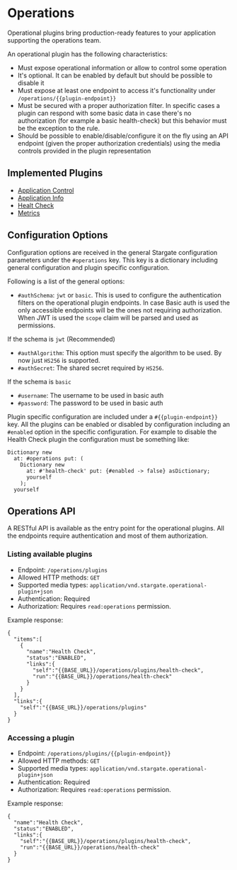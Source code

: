 # Operations

Operational plugins bring production-ready features to your application supporting the operations team.

An operational plugin has the following characteristics:
- Must expose operational information or allow to control some operation
- It's optional. It can be enabled by default but should be possible to disable it
- Must expose at least one endpoint to access it's functionality under `/operations/{{plugin-endpoint}}`
- Must be secured with a proper authorization filter. In specific cases a plugin can respond with some basic data in case there's no authorization (for example a basic health-check) but this behavior must be the exception to the rule.
- Should be possible to enable/disable/configure it on the fly using an API endpoint (given the proper authorization credentials) using the media controls provided in the plugin representation

## Implemented Plugins
- [Application Control](ApplicationControl.md)
- [Application Info](ApplicationInfo.md)
- [Healt Check](HealthCheck.md)
- [Metrics](Metrics.md)

## Configuration Options

Configuration options are received in the general Stargate configuration parameters under the `#operations` key. This key is a dictionary including general configuration and plugin specific configuration.

Following is a list of the general options:
- `#authSchema`: `jwt` or `basic`. This is used to configure the authentication filters on the operational plugin endpoints. In case Basic auth is used the only accessible endpoints will be the ones not requiring authorization. When JWT is used the `scope` claim will be parsed and used as permissions.

If the schema is `jwt` (Recommended)
  - `#authAlgorithm`: This option must specify the algorithm to be used. By now just `HS256` is supported.
  - `#authSecret`: The shared secret required by `HS256`.

If the schema is `basic`
- `#username`: The username to be used in basic auth
- `#password`: The password to be used in basic auth

Plugin specific configuration are included under a `#{{plugin-endpoint}}` key. All the plugins can be enabled or disabled by configuration including an `#enabled` option in the specific configuration. For example to disable the Health Check plugin the configuration must be something like:
```smalltalk
Dictionary new
  at: #operations put: (
    Dictionary new
      at: #'health-check' put: {#enabled -> false} asDictionary;
      yourself
    );
  yourself
```

## Operations API

A RESTful API is available as the entry point for the operational plugins. All the endpoints require authentication and most of them authorization.

### Listing available plugins

- Endpoint: `/operations/plugins`
- Allowed HTTP methods: `GET`
- Supported media types: `application/vnd.stargate.operational-plugin+json`
- Authentication: Required
- Authorization: Requires `read:operations` permission.

Example response:
```
{
  "items":[
    {
      "name":"Health Check",
      "status":"ENABLED",
      "links":{
        "self":"{{BASE_URL}}/operations/plugins/health-check",
        "run":"{{BASE_URL}}/operations/health-check"
      }
    }
  ],
  "links":{
    "self":"{{BASE_URL}}/operations/plugins"
  }
}
```
### Accessing a plugin

- Endpoint: `/operations/plugins/{{plugin-endpoint}}`
- Allowed HTTP methods: `GET`
- Supported media types: `application/vnd.stargate.operational-plugin+json`
- Authentication: Required
- Authorization: Requires `read:operations` permission.

Example response:
```
{
  "name":"Health Check",
  "status":"ENABLED",
  "links":{
    "self":"{{BASE_URL}}/operations/plugins/health-check",
    "run":"{{BASE_URL}}/operations/health-check"
  }
}
```
